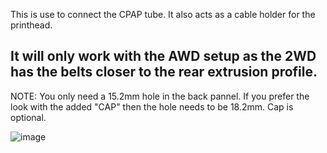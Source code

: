 This is use to connect the CPAP tube. It also acts as a cable holder for the printhead. 
## It will only work with the AWD setup as the 2WD has the belts closer to the rear extrusion profile.

NOTE: You only need a 15.2mm hole in the back pannel. If you prefer the look with the added "CAP" then the hole needs to be 18.2mm. Cap is optional.

![image](https://user-images.githubusercontent.com/37383368/171492227-cab9c93a-9340-4d61-b377-5aa647629887.png)
